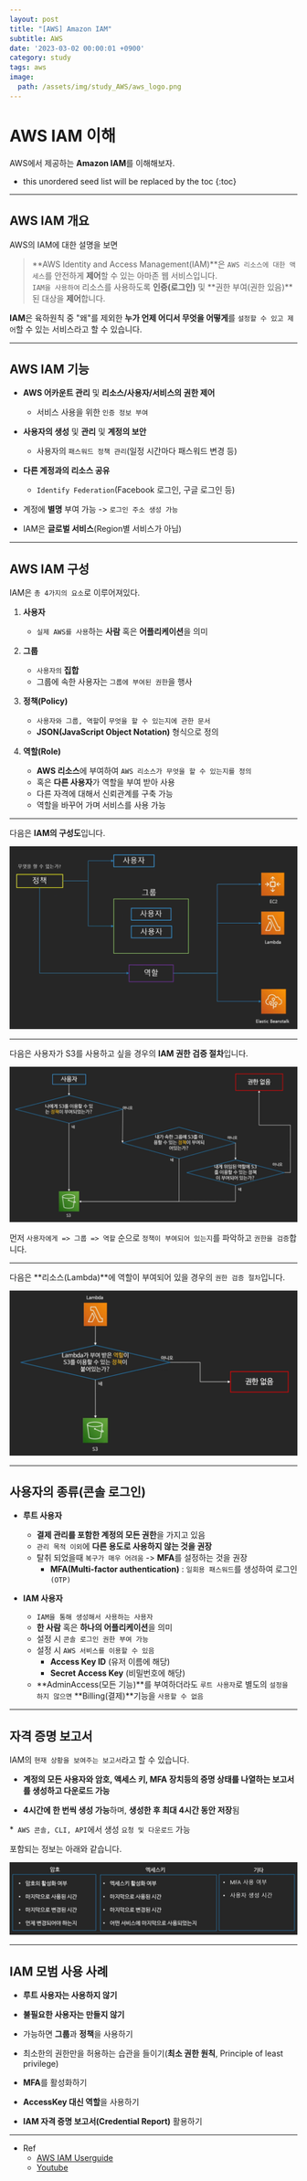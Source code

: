 ```yaml
---
layout: post
title: "[AWS] Amazon IAM"
subtitle: AWS
date: '2023-03-02 00:00:01 +0900'
category: study
tags: aws
image:
  path: /assets/img/study_AWS/aws_logo.png
---
```


# AWS IAM 이해
AWS에서 제공하는 **Amazon IAM**를 이해해보자.

<!--more-->

* this unordered seed list will be replaced by the toc
{:toc}

<hr/>

## AWS IAM 개요

AWS의 IAM에 대한 설명을 보면
> **AWS Identity and Access Management(IAM)**은 `AWS 리소스에 대한 액세스`를 안전하게 **제어**할 수 있는 아마존 웹 서비스입니다. <br>
> `IAM을 사용하여` 리소스를 사용하도록 **인증(로그인)** 및 **권한 부여(권한 있음)**된 대상을 **제어**합니다.

**IAM**은 육하원칙 중 "왜"를 제외한 **누가 언제 어디서 무엇을 어떻게**를 `설정할 수 있고 제어`할 수 있는 서비스라고 할 수 있습니다.

<hr/>

## AWS IAM 기능

* **AWS 어카운트 관리** 및 **리소스/사용자/서비스의 권한 제어**
    + 서비스 사용을 위한 `인증 정보 부여`

* **사용자의 생성** 및 **관리** 및 **계정의 보안**
    + 사용자의 `패스워드 정책 관리`(일정 시간마다 패스워드 변경 등)

* **다른 계정과의 리소스 공유**
    + `Identify Federation`(Facebook 로그인, 구글 로그인 등)

* 계정에 **별명** 부여 가능 -> `로그인 주소 생성 가능`

* IAM은 **글로벌 서비스**(Region별 서비스가 아님)

<hr/>

## AWS IAM 구성

IAM은 `총 4가지의 요소`로 이루어져있다.

1. **사용자**
    * `실제 AWS를 사용`하는 **사람** 혹은 **어플리케이션**을 의미

2. **그룹**
    * `사용자의` **집합**
    * 그룹에 속한 사용자는 `그룹에 부여된 권한`을 행사

3. **정책(Policy)**
    * `사용자와 그룹, 역할`이 `무엇을 할 수 있는지에 관한 문서`
    * **JSON(JavaScript Object Notation)** 형식으로 정의

4. **역할(Role)**
    * **AWS 리소스**에 부여하여 `AWS 리소스가 무엇을 할 수 있는지를 정의`
    * 혹은 **다른 사용자**가 역할을 부여 받아 사용
    * 다른 자격에 대해서 신뢰관계를 구축 가능
    * 역할을 바꾸어 가며 서비스를 사용 가능

<hr/>

다음은 **IAM의 구성도**입니다.

![IAM_Config](/assets/img/study_AWS/[AWS]_IAM_이해/IAM_config.png)

<hr/>

다음은 사용자가 S3를 사용하고 싶을 경우의 **IAM 권한 검증 절차**입니다.

![IAM_permission_verification](/assets/img/study_AWS/[AWS]_IAM_이해/IAM_permission_verification.png)

먼저 `사용자에게 => 그룹 => 역할` 순으로 `정책이 부여되어 있는지`를 파악하고 `권한을 검증`합니다.

<hr/>

다음은 **리소스(Lambda)**에 역할이 부여되어 있을 경우의 `권한 검증 절차`입니다.

![IAM_permission_verification_resource](/assets/img/study_AWS/[AWS]_IAM_이해/IAM_permission_verification_resource.png)

<hr/>

## 사용자의 종류(콘솔 로그인)

* **루트 사용자**
    + **결제 관리를 포함한 계정의 모든 권한**을 가지고 있음
    + `관리 목적 이외`에 **다른 용도로 사용하지 않는 것을 권장**
    + 탈취 되었을때 `복구가 매우 어려움` -> **MFA**를 설정하는 것을 권장
        - **MFA(Multi-factor authentication)** : `일회용 패스워드`를 생성하여 로그인`(OTP)`

* **IAM 사용자**
    + `IAM을 통해 생성해서 사용하는 사용자`
    + **한 사람** 혹은 **하나의 어플리케이션**을 의미
    + 설정 시 `콘솔 로그인 권한 부여 가능`
    + 설정 시 `AWS 서비스를 이용할 수 있음`
        - **Access Key ID** (유저 이름에 해당)
        - **Secret Access Key** (비밀번호에 해당)
    + **AdminAccess(모든 기능)**를 부여하더라도 `루트 사용자`로 별도의 `설정을 하지 않으면` **Billing(결제)**기능을 `사용할 수 없음`

<hr/>

## 자격 증명 보고서

IAM의 `현재 상황을 보여주는 보고서`라고 할 수 있습니다.

* **계정의 모든 사용자와 암호, 액세스 키, MFA 장치등의 증명 상태를 나열하는 보고서를 생성하고 다운로드 가능**

* **4시간에 한 번씩 생성 가능**하며, **생성한 후 최대 4시간 동안 저장**됨

*` AWS 콘솔, CLI, API`에서 생성 `요청 및 다운로드` 가능

포함되는 정보는 아래와 같습니다.

![IAM_report](/assets/img/study_AWS/[AWS]_IAM_이해/IAM_report.png)

<hr/>

## IAM 모범 사용 사례

* **루트 사용자는 사용하지 않기**

* **불필요한 사용자는 만들지 않기**

* 가능하면 **그룹**과 **정책**을 사용하기

* 최소한의 권한만을 허용하는 습관을 들이기(**최소 권한 원칙**, Principle of least privilege)

* **MFA**를 활성화하기

* **AccessKey 대신 역할**을 사용하기

* **IAM 자격 증명 보고서(Credential Report)** 활용하기

<hr/>

* Ref
  - [AWS IAM Userguide](https://docs.aws.amazon.com/ko_kr/IAM/latest/UserGuide/introduction.html)
  - [Youtube](https://youtu.be/hb_4Tf6bAtY)